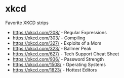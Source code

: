 # xkcd
Favorite XKCD strips


  * https://xkcd.com/208/ - Regular Expressions
  * https://xkcd.com/303/ - Compiling
  * https://xkcd.com/327/ - Exploits of a Mom
  * https://xkcd.com/323/ - Ballmer Peak
  * https://xkcd.com/627/ - Tech Support Cheat Sheet
  * https://xkcd.com/936/ - Password Strength
  * https://xkcd.com/1508/ - Operating Systems
  * https://xkcd.com/1823/ - Hottest Editors
